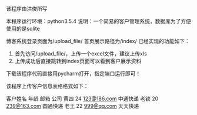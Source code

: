 该程序由洪俊所写

本程序运行环境：python3.5.4
说明：一个简易的客户管理系统，数据库为了方便使用的是sqlite

博客系统登录页面为/upload_file/
首页展示路径为/index/
已经实现的功能如下：
1. 首先访问/upload_file/，上传一个excel文件，建议上传xls
2. 上传成功后直接跳转到index页面可以看到客户展示资料


下载该程序代码直接用pycharm打开，指定端口运行即可！


该程序上传客户信息表格格式如下：

客户姓名	年龄	邮箱	公司
黄四	24	123@186.com	中通快递
老铁	20	239@163.com	圆通快递
老王	22	999@qq.com	天天快递

